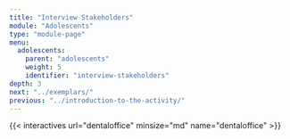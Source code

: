 ```yaml
---
title: "Interview Stakeholders"
module: "Adolescents"
type: "module-page"
menu:
  adolescents:
    parent: "adolescents"
    weight: 5
    identifier: "interview-stakeholders"
depth: 3
next: "../exemplars/"
previous: "../introduction-to-the-activity/"
---
```



{{< interactives url="dentaloffice" minsize="md" name="dentaloffice" >}}